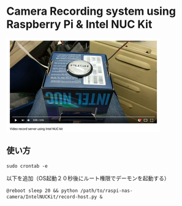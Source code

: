 # Camera Recording system using Raspberry Pi & Intel NUC Kit


<a href="https://www.youtube.com/watch?v=6oFUNC1Vjqw">![](hardware/video.png)</a>

## 使い方
```
sudo crontab -e
```
以下を追加（OS起動２０秒後にルート権限でデーモンを起動する）
```
@reboot sleep 20 && python /path/to/raspi-nas-camera/IntelNUCKit/record-host.py &
```

